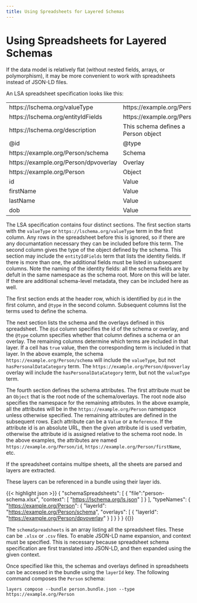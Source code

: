 ```yaml
---
title: Using Spreadsheets for Layered Schemas
---
```


# Using Spreadsheets for Layered Schemas

If the data model is relatively flat (without nested fields, arrays,
or polymorphism), it may be more convenient to work with spreadsheets
instead of JSON-LD files. 

An LSA spreadsheet specification looks like this:

<table class="table table-sm table-bordered">
  <tr class="table-primary">
    <td>https://lschema.org/valueType</td>
    <td>https://example.org/Person</td>
    <td></td>
    <td></td>
  </tr>
  <tr class="table-primary">
    <td>https://lschema.org/entityIdFields</td>
    <td>https://example.org/Person/id</td>
    <td></td>
    <td></td>
  </tr>
  <tr class="table-primary">
    <td>https://lschema.org/description</td>
    <td>This schema defines a Person object</td>
    <td></td>
    <td></td>
  </tr>
  
  <tr class="table-info">
  <td>@id</td><td>@type</td><td>https://lschema.org/valueType</td><td>http://www.w3.org/ns/dpv#hasPersonalDataCategory</td>
  </tr>
  
  <tr class="table-secondary">
  <td>https://example.org/Person/schema</td><td>Schema</td><td>true</td><td></td>
  </tr>
  <tr class="table-secondary">
  <td>https://example.org/Person/dpvoverlay</td><td>Overlay</td><td></td><td>true</td>
  </tr>
  <tr class="table-warning">
  <td>https://example.org/Person</td><td>Object</td><td></td><td></td>
  </tr>
  <tr  class="table-warning">
  <td>id</td><td>Value</td><td>string</td><td></td>
  </tr>
  <tr  class="table-warning">
  <td>firstName</td><td>Value</td><td>string</td><td>http://www.w3.org/ns/dpv#Identifying</td>
  </tr>
  <tr  class="table-warning">
  <td>lastName</td><td>Value</td><td>string</td><td>http://www.w3.org/ns/dpv#Identifying</td>
  </tr>
  <tr  class="table-warning">
  <td>dob</td><td>Value</td><td>xsd:date</td><td>http://www.w3.org/ns/dpv#Identifying</td>
  </tr>
</table>

The LSA specification contains four distinct sections. The first
section starts with the `valueType` or `https://lschema.org/valueType`
term in the first column. Any rows in the spreadsheet before this is
ignored, so if there are any documantation necessary they can be
included before this term. The second column gives the type of the
object defined by the schema. This section may include the
`entityIdFields` term that lists the identity fields. If there is more
than one, the additional fields must be listed in subsequent
columns. Note the naming of the identity fields: all the schema fields
are by defult in the same namespace as the schema root. More on this
will be later. If there are additional schema-level metadata, they can
be included here as well. 

The first section ends at the header row, which is identified by `@id`
in the first column, and `@type` in the second column. Subsequent
columns list the terms used to define the schema.

The next section lists the schema and the overlays defined in this
spreadsheet. The `@id` column specifies the id of the schema or
overlay, and the `@type` column specifies whether that column defines
a schema or an overlay. The remaining columns determine which terms
are included in that layer. If a cell has `true` value, then the
corresponding term is included in that layer. In the above example,
the schema `https://example.org/Person/schema` will include the
`valueType`, but not `hasPersonalDataCategory` term. The
`https://example.org/Person/dpvoverlay` overlay will include the
`hasPersonalDataCategory` term, but not the `valueType` term.

The fourth section defines the schema attributes. The first attribute
must be an `Object` that is the root node of the schema/overlays. The
root node also specifies the namespace for the remaining
attributes. In the above example, all the attributes will be in the
`https://example.org/Person` namespace unless otherwise specified. The
remaining attributes are defined in the subsequent rows. Each
attribute can be a `Value` or a `Reference`. If the attribute id is an
absolute URL, then the given attribute id is used verbatim, otherwise
the attribute id is assigned relative to the schema root node. In the
above examples, the attributes are named
`https://example.org/Person/id`,
`https://example.org/Person/firstName`, etc.

If the spreadsheet contains multipe sheets, all the sheets are parsed
and layers are extracted. 

These layers can be referenced in a bundle using their layer ids.


{{< highlight json >}}
{
    "schemaSpreadsheets": [
        {
            "file":"person-schema.xlsx",
            "context": [ "https://lschema.org/ls.json" ]
        }
    ],
    "typeNames": {
        "https://example.org/Person": {
            "layerId": "https://example.org/Person/schema",
            "overlays": [
              {
                "layerId": "https://example.org/Person/dpvoverlay"
              }
            ]
        }
    }
}
{{</highlight>}}

The `schemaSpreadsheets` is an array listing all the spreadsheet
files. These can be `.xlsx` or `.csv` files. To enable JSON-LD name
expansion, and context must be specified. This is necessary because
spreadsheet schema specification are first translated into JSON-LD,
and then expanded using the given context.

Once specified like this, the schemas and overlays defined in
spreadsheets can be accessed in the bundle using the `layerId` key.
The following command composes the `Person` schema:

```
layers compose --bundle person.bundle.json --type https://example.org/Person
```

